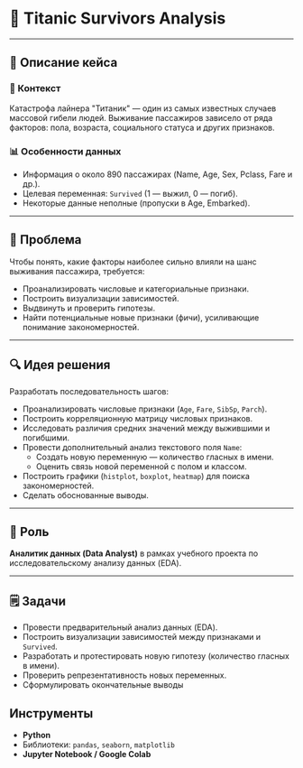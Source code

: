 # 🚢 Titanic Survivors Analysis
---

## 📅 Описание кейса

### 🔎 Контекст

Катастрофа лайнера "Титаник" — один из самых известных случаев массовой гибели людей. Выживание пассажиров зависело от ряда факторов: пола, возраста, социального статуса и других признаков.

### 📊 Особенности данных

- Информация о около 890 пассажирах (Name, Age, Sex, Pclass, Fare и др.).
- Целевая переменная: `Survived` (1 — выжил, 0 — погиб).
- Некоторые данные неполные (пропуски в Age, Embarked).

---

## 🚧 Проблема

Чтобы понять, какие факторы наиболее сильно влияли на шанс выживания пассажира, требуется:

- Проанализировать числовые и категориальные признаки.
- Построить визуализации зависимостей.
- Выдвинуть и проверить гипотезы.
- Найти потенциальные новые признаки (фичи), усиливающие понимание закономерностей.

---

## 🔍 Идея решения

Разработать последовательность шагов:

- Проанализировать числовые признаки (`Age`, `Fare`, `SibSp`, `Parch`).
- Построить корреляционную матрицу числовых признаков.
- Исследовать различия средних значений между выжившими и погибшими.
- Провести дополнительный анализ текстового поля `Name`:
  - Создать новую переменную — количество гласных в имени.
  - Оценить связь новой переменной с полом и классом.
- Построить графики (`histplot`, `boxplot`, `heatmap`) для поиска закономерностей.
- Сделать обоснованные выводы.

---

## 💼 Роль

**Аналитик данных (Data Analyst)** в рамках учебного проекта по исследовательскому анализу данных (EDA).

---

## 🗒️ Задачи

- Провести предварительный анализ данных (EDA).
- Построить визуализации зависимостей между признаками и `Survived`.
- Разработать и протестировать новую гипотезу (количество гласных в имени).
- Проверить репрезентативность новых переменных.
- Сформулировать окончательные выводы 

## Инструменты

- **Python**
- Библиотеки: `pandas`, `seaborn`, `matplotlib`
- **Jupyter Notebook / Google Colab**
